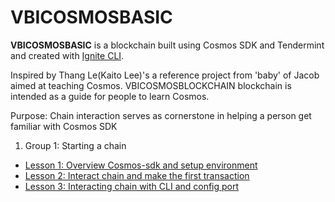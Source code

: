 # VBICOSMOSBASIC
**VBICOSMOSBASIC** is a blockchain built using Cosmos SDK and Tendermint and created with [Ignite CLI](https://ignite.com/cli).

Inspired by Thang Le(Kaito Lee)'s a reference project from 'baby' of Jacob  aimed at teaching Cosmos. VBICOSMOSBLOCKCHAIN blockchain is intended as a guide for people to learn Cosmos.

Purpose: Chain interaction serves as cornerstone in helping a person get familiar with Cosmos SDK

1. Group 1: Starting a chain
- [Lesson 1: Overview Cosmos-sdk and setup environment](docs/chapter_1/lesson_1.md)
- [Lesson 2: Interact chain and make the first transaction](docs/chapter_1/lesson_2.md)    
- [Lesson 3: Interacting chain with CLI and config port](docs/chapter_1/lesson_3.md)
